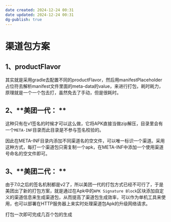 ```yaml
---
date created: 2024-12-24 00:31
date updated: 2024-12-24 00:31
dg-publish: true
---
```


# 渠道包方案

## 1、productFlavor

其实就是采用gradle去配置不同的productFlavor，然后用manifestPlaceholder占位符去解析manifest文件里面的meta-data的value，来进行打包，耗时耗力，原理就是一个一个包去打，虽然免去了手动，但是很耗时。

## 2、**美团一代： **

这种只有在v1签名的时候才可以这么做，它将APK直接当做zip解压，目录里会有一个`META-INF`目录而此目录是不参与签名校验的。

因此在META-INF目录内添加不同渠道名的空文件，可以唯一标识一个渠道。采用这种方式，每打一个渠道包只需复制一个apk，在META-INF中添加一个使用渠道号命名的空文件即可。

## 3、**美团二代： **

由于7.0之后的签名机制都是v2了，所以美团一代的打包方式已经不可行了，于是美团出了新的打包方案，就是通过在Apk中的`APK Signature Block`区块添加自定义的渠道信息来生成渠道包，从而提高了渠道包生成效率，可以作为单机工具来使用，也可以部署在HTTP服务器上来实时处理渠道包Apk的升级网络请求。

打包一次即可完成几百个包的生成

